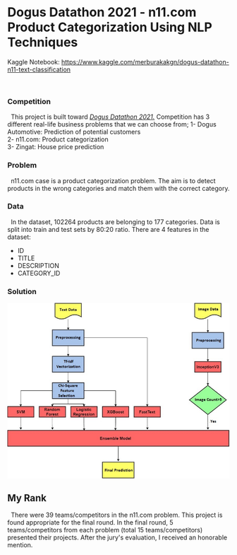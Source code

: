 # Dogus Datathon 2021 - n11.com Product Categorization Using NLP Techniques

Kaggle Notebook: https://www.kaggle.com/merburakakgn/dogus-datathon-n11-text-classification

&nbsp;

### Competition
&nbsp; This project is built toward [*Dogus Datathon 2021.*](https://dogusdatathon.com) Competition has 3 different real-life business problems that we can choose from; 
1- Dogus Automotive: Prediction of potential customers  
2- n11.com: Product categorization   
3- Zingat: House price prediction  

### Problem
&nbsp;  n11.com case is a product categorization problem. The aim is to detect products in the wrong categories and match them with the correct category. 

### Data
&nbsp;  In the dataset, 102264 products are belonging to 177 categories. Data is split into train and test sets by 80:20 ratio. There are 4 features in the dataset:  
- ID  
- TITLE  
- DESCRIPTION  
- CATEGORY_ID  

### Solution
![alt text](https://github.com/akgunburak/Product_Categorization_NLP-Image_Processing/blob/master/data/model_flow_eng.jpg)

## My Rank
&nbsp; There were 39 teams/competitors in the n11.com problem. This project is found appropriate for the final round. In the final round, 5 teams/competitors from each problem (total 15 teams/competitors) presented their projects. After the jury's evaluation, I received an honorable mention.
